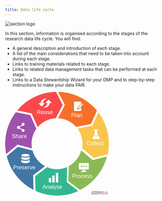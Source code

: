 ```yaml
---
title: Data life cycle
---
```


<img class="section-image ms-4 mb-4" src="{{ '/assets/img/section-icons/cycle_alt.svg' | relative_url }}" alt="section logo" >


In this section, information is organised according to the stages of the research data life cycle. You will find:
- A general description and introduction of each  stage.
- A list of the main considerations that need to be taken into account during each stage.
- Links to training materials related to each stage.
- Links to related data management tasks that can be performed at each stage.
- Links to a Data Stewardship Wizard for your DMP and to step-by-step instructions to make your data FAIR.

<div class="main_rdm mt-5 d-flex justify-content-center">
    <svg version="1.1" id="data-life-cycle-index" xmlns="http://www.w3.org/2000/svg" xmlns:xlink="http://www.w3.org/1999/xlink" x="0px" y="0px"
    viewBox="0 0 250.9 251" xml:space="preserve" height="24em">
        <style type="text/css">
        .st0{fill:#FA484B;}
        .st5{fill:#F67028;}
        .st6{fill:#FAC54B;}
        .st4{fill:#8ABA56;}
        .st3{fill:#32B890;}
        .st2{fill:#4176A5;}
        .st7{fill:#9E51AD;}
        .st18{opacity:0.41;fill:#2A2E3D;}
        .st19{opacity:0.41;fill:#C23669;}
        .st1{fill:#FFFFFF; pointer-events: none;}
        .st8{font-family: 'Exo 2', sans-serif;}
        .st9{font-size:13.5px;}
        .st0,.st2,.st3,.st4,.st5,.st6,.st7 {transition: fill 0.3s;}
        .st0:hover,.st2:hover,.st3:hover,.st4:hover,.st5:hover,.st6:hover,.st7:hover {fill:#73757d;cursor: pointer;}
        text {pointer-events : none;}
        </style>
        <a href="./planning" id="link-to-planning2" target="_top" title="planning">
        <g id="PlanPath2">
            <path class="st5" d="M144.4,31.6l-16.6,32.3c17.5,0.7,33.2,8.6,44,20.9l35.7-7l14.6-32.4C199.6,18.3,166,0.8,128.2,0L144.4,31.6z"
            />
            <path class="st1" d="M166.7,24.1c0.3-0.4,0.8-0.6,1.4-0.6c4.7,0,9.4,0,14.1,0c0.5,0,1,0.2,1.4,0.6c0.3,0.3,0.4,0.7,0.4,1.2
            c0,1,0,2,0,3c-0.3,0.3-0.5,0.5-0.8,0.8c-2.6,2.6-5.3,5.3-7.9,7.9c-0.1,0.1-0.3,0.3-0.3,0.5c-0.4,1.6-0.8,3.1-1.2,4.7
            c0,0.2-0.1,0.4,0,0.5c0.1,0.2,0.4,0.3,0.7,0.3c1.6-0.4,3.2-0.8,4.7-1.3c0.2,0,0.3-0.1,0.4-0.3c1.5-1.5,3-3,4.5-4.5
            c0,2.5,0,5.1,0,7.6c0,0.4-0.1,0.8-0.3,1.1c-0.3,0.4-0.9,0.7-1.4,0.7c-4.7,0-9.4,0-14.1,0c-0.3,0-0.7,0-1-0.2
            c-0.3-0.2-0.6-0.4-0.7-0.8c-0.1-0.3-0.2-0.6-0.2-0.9c0-6.4,0-12.8,0-19.2C166.3,24.8,166.4,24.4,166.7,24.1z"/>
            <path class="st1" d="M185.5,28.4c0.5-0.3,1.2-0.4,1.7-0.1c0.3,0.2,0.6,0.4,0.8,0.7c0.5,0.6,0.6,1.5,0.1,2.1
            c-0.1,0.2-0.3,0.4-0.5,0.5c-0.9-0.9-1.8-1.8-2.7-2.7C185.1,28.7,185.3,28.5,185.5,28.4z"/>
            <path class="st1" d="M176.3,37.5c2.6-2.6,5.2-5.2,7.8-7.8c0.9,0.9,1.8,1.8,2.7,2.7c-2.6,2.6-5.2,5.2-7.8,7.8
            C178.1,39.3,177.2,38.4,176.3,37.5z"/>
            <path class="st1" d="M175.8,38.6l0.1,0.1c0.7,0.7,1.3,1.3,2,2c-1,0.3-1.9,0.5-2.9,0.8C175.3,40.6,175.6,39.6,175.8,38.6z"/>
        </g>
        </a>
        <a href="./collecting" id="link-to-collecting2" target="_top" title="collecting" >
        <g id="CollectPath2">
            <path class="st6" d="M213.9,159.8l34.4-8.7c1.7-8.3,2.6-16.8,2.6-25.6c0-28.5-9.5-54.7-25.4-75.8L210.8,82l-35.6,7
            c7.5,10.2,11.9,22.8,11.9,36.4c0,3.7-0.3,7.3-1,10.8L213.9,159.8z"/>
            <path class="st1" d="M215.4,91.9c0.2-0.4,0.6-0.6,1.1-0.6c2.3,0,4.7,0,7,0c0.4,0,0.8,0.2,1,0.5c0.4,0.5,0.3,1.2-0.1,1.6
            c-0.2,0.2-0.5,0.3-0.8,0.3c-0.2,0-0.5,0-0.7,0.1c-0.2,0.1-0.3,0.2-0.3,0.4c0,1.6,0,3.1,0,4.7c0,0.8,0.1,1.6,0.4,2.4
            c0.2,0.4,0.4,0.8,0.6,1.2c0.6,1.1,1.2,2.1,1.8,3.2c-3.7,0-7.4,0-11.1,0c0.7-1.2,1.4-2.5,2-3.7c0.3-0.5,0.5-1,0.6-1.6
            c0.1-0.5,0.2-1,0.2-1.5c0-1.6,0-3.2,0-4.8c0-0.3-0.3-0.5-0.5-0.5c-0.3,0-0.5,0-0.7-0.1c-0.3-0.1-0.5-0.3-0.6-0.5
            C215.2,92.8,215.2,92.3,215.4,91.9z"/>
            <path class="st1" d="M213.8,106.8c4.1,0,8.2,0,12.4,0c0.7,1.3,1.5,2.6,2.2,3.9c0.2,0.3,0.3,0.6,0.4,0.9c0.3,1-0.4,2.2-1.4,2.6
            c-0.3,0.1-0.5,0.1-0.8,0.1c-4.4,0-8.8,0-13.2,0c-0.6,0-1.1-0.2-1.6-0.6c-0.5-0.5-0.8-1.4-0.6-2.1c0.1-0.3,0.2-0.5,0.4-0.8
            C212.3,109.4,213.1,108.1,213.8,106.8z"/>
        </g>
        </a>
        <a href="./processing" id="link-to-processing2" target="_top" title="processing">
        <g id="ProcessPath2">
            <path class="st4" d="M211.7,165L184,141.6c-4.4,16.4-15.5,30.1-30.1,38.1l-1.1,36.3l28.3,21.5c31.9-16.2,56-45.6,65-81.1L211.7,165
            z"/>
            <path class="st1" d="M179.4,172.2c0.1,0,0.2,0,0.4,0c7,0,14,0,21,0c0.3,0,0.6,0,0.8,0.1c0.5,0.2,0.7,0.7,0.7,1.2
            c0,4.3,0,8.6,0,12.8c0,0.4-0.1,0.7-0.3,1c-0.3,0.3-0.7,0.5-1.1,0.5c-7.1,0-14.1,0-21.2,0c-0.4,0-0.9-0.2-1.1-0.6
            c-0.2-0.3-0.3-0.6-0.3-0.9c0-4.3,0-8.5,0-12.8c0-0.4,0.1-0.8,0.4-1C178.9,172.4,179.1,172.3,179.4,172.2z M184.3,178
            c-0.3,0-0.7,0.2-1,0.4c-0.2,0.1-0.3,0.4-0.4,0.6c-0.4,0.6-0.4,1.4,0,2.1c0.4,0.6,1,0.9,1.6,1c0.5,0,1-0.1,1.4-0.4
            c0.1-0.1,0.2-0.1,0.3-0.3c0.3-0.5,0.5-1.1,0.4-1.6c-0.1-0.6-0.5-1.2-1.1-1.5C185.2,178,184.8,178,184.3,178z M195.4,178
            c-0.4,0.1-0.9,0.2-1.2,0.5c-0.3,0.4-0.5,0.8-0.5,1.3c-0.1,1,0.7,2,1.6,2.1c0.6,0.1,1.2-0.1,1.7-0.4c0.2-0.1,0.3-0.3,0.4-0.4
            c0.3-0.5,0.4-1.1,0.2-1.6c-0.1-0.4-0.3-0.7-0.6-1C196.5,178.1,195.9,177.9,195.4,178z M189.8,178c-0.3,0-0.5,0.1-0.8,0.3
            c-0.2,0.1-0.4,0.2-0.5,0.4c-0.4,0.6-0.5,1.3-0.3,1.9c0.2,0.6,0.6,1,1.2,1.3c0.6,0.3,1.3,0.1,1.9-0.2c0.1-0.1,0.3-0.1,0.4-0.3
            c0.3-0.4,0.5-0.9,0.4-1.5c0-0.7-0.5-1.5-1.2-1.8C190.6,178,190.2,178,189.8,178z"/>
            <path class="st1" d="M184.3,179.1c0.3-0.1,0.6,0,0.9,0.1c0.2,0.1,0.3,0.3,0.3,0.5c0.1,0.3,0,0.7-0.3,1c-0.4,0.4-1.3,0.2-1.5-0.4
            C183.6,179.9,183.9,179.3,184.3,179.1z"/>
            <path class="st1" d="M189.9,179.1c0.4-0.2,0.9,0.1,1.1,0.5c0.1,0.3,0.1,0.6,0,0.9c-0.2,0.3-0.5,0.4-0.8,0.4c-0.3,0-0.5-0.2-0.6-0.4
            c-0.2-0.3-0.3-0.7-0.1-1C189.4,179.3,189.7,179.2,189.9,179.1z"/>
            <path class="st1" d="M195.3,179.1c0.3-0.1,0.7,0,1,0.2c0.2,0.2,0.3,0.5,0.3,0.7c0,0.4-0.4,0.8-0.8,0.9c-0.3,0-0.6-0.1-0.8-0.3
            c-0.2-0.2-0.3-0.5-0.2-0.8C194.8,179.5,195,179.2,195.3,179.1z"/>
            <path class="st1" d="M186.8,189c0.9,0,1.7,0,2.6,0c1.3,0,2.7,0,4,0c0.2,0,0.5,0.1,0.5,0.4c0.3,0.9,0.6,1.9,0.9,2.8
            c0.1,0.2,0.1,0.4,0.3,0.6c0.1,0.1,0.3,0.1,0.4,0.1c0.7,0,1.4,0,2.1,0c0.2,0,0.4,0,0.5,0.2c0.3,0.3,0.1,0.7-0.2,0.8
            c-0.1,0-0.2,0-0.3,0c-5,0-10.1,0-15.1,0c-0.3,0-0.6-0.3-0.5-0.6c0-0.3,0.3-0.5,0.6-0.5c0.7,0,1.5,0,2.2,0c0.3,0,0.5-0.2,0.6-0.4
            c0.3-0.9,0.6-1.9,0.9-2.8c0.1-0.2,0.1-0.3,0.2-0.5C186.5,189,186.7,189,186.8,189z"/>
        </g>
        </a>
        <a href="./analysing" id="link-to-analysing2" target="_top" title="analysing">
        <g id="AnalysePath2">
            <path class="st3" d="M149,218.3l1-36.2c-7.5,3.3-15.8,5.1-24.5,5.1c-8.5,0-16.6-1.7-24-4.9l-29.1,21.8l0.9,35.5
            c15.9,7.3,33.6,11.4,52.2,11.4c18.4,0,36-4,51.7-11.1L149,218.3z"/>
            <path class="st1" d="M123.3,196c1.4,0,2.8,0,4.3,0c0.5,0,0.8,0.4,0.8,0.8c0,7.2,0,14.3,0,21.5c0,0.2-0.1,0.5-0.2,0.7
            c-0.2,0.2-0.4,0.3-0.6,0.3c-1.4,0-2.8,0-4.1,0c-0.3,0-0.5-0.1-0.7-0.3c-0.1-0.2-0.2-0.4-0.2-0.6c0-7.2,0-14.3,0-21.5
            C122.5,196.4,122.8,196,123.3,196z"/>
            <path class="st1" d="M114.6,202.5c0.2,0,0.3,0,0.5,0c1.2,0,2.4,0,3.6,0c0.2,0,0.4,0,0.5,0.1c0.3,0.1,0.5,0.3,0.5,0.6
            c0,0.1,0,0.3,0,0.4c0,5,0,9.9,0,14.9c0,0.5-0.4,0.9-0.8,0.9c-1.3,0-2.6,0-3.9,0c-0.2,0-0.4,0-0.6-0.1c-0.3-0.1-0.5-0.4-0.5-0.8
            c0-5,0-10,0-15.1C114,202.9,114.2,202.6,114.6,202.5z"/>
            <path class="st1" d="M106.3,208.7c1.4,0,2.9,0,4.3,0c0.4,0,0.8,0.4,0.8,0.8c0,2.9,0,5.8,0,8.8c0,0.3-0.1,0.6-0.4,0.8
            c-0.2,0.1-0.4,0.2-0.5,0.2c-1.2,0-2.5,0-3.7,0c-0.3,0-0.6,0-0.8-0.1c-0.3-0.1-0.4-0.5-0.4-0.8c0-2.8,0-5.7,0-8.5
            c0-0.2,0-0.4,0.1-0.6C105.6,209,105.9,208.7,106.3,208.7z"/>
        </g>
        </a>
        <a href="./preserving" id="link-to-preserving2" target="_top" title="preserving">
        <g id="PreservePath2">
            <path class="st2" d="M67.6,201.7l29-21.8c-14.7-7.8-25.8-21.4-30.4-37.8L31,133L3.8,155.8c8.8,35.5,32.8,65.1,64.7,81.4L67.6,201.7
            z"/>
            <path class="st1" d="M48.4,150.2c1.8,0,3.6,0.1,5.3,0.4c1,0.2,2.1,0.5,3.1,0.9c0.6,0.3,1.2,0.6,1.7,1c0.3,0.3,0.5,0.6,0.6,1
            c0,0.4-0.1,0.7-0.3,1c-0.3,0.4-0.8,0.8-1.3,1c-0.8,0.4-1.7,0.7-2.5,0.9c-1.4,0.4-2.9,0.5-4.4,0.6c-2.3,0.1-4.7,0-7-0.5
            c-1-0.2-1.9-0.5-2.8-0.9c-0.6-0.3-1.1-0.6-1.5-1.1c-0.2-0.3-0.4-0.7-0.4-1c0-0.4,0.3-0.8,0.6-1.1c0.7-0.6,1.5-0.9,2.4-1.2
            c1.2-0.4,2.5-0.6,3.8-0.8C46.6,150.3,47.5,150.3,48.4,150.2z"/>
            <path class="st1" d="M38.9,157.1c1.2,0.8,2.6,1.2,4,1.5c2.1,0.5,4.3,0.6,6.4,0.6c1,0,2-0.1,3.1-0.2c2-0.2,4-0.6,5.8-1.4
            c0.4-0.2,0.7-0.3,1-0.6c0,1.4,0,2.8,0,4.2c0,0.3-0.1,0.7-0.3,0.9c-0.3,0.4-0.7,0.7-1.2,0.9c-0.3,0.2-0.5,0.3-0.8,0.4
            c-1.6,0.6-3.3,0.9-4.9,1.1c-1.9,0.2-3.8,0.2-5.7,0c-1.3-0.1-2.5-0.3-3.7-0.7c-1-0.3-2-0.6-2.8-1.3c-0.3-0.3-0.7-0.6-0.8-1
            c0-0.1,0-0.3,0-0.4C38.9,159.8,38.9,158.4,38.9,157.1z"/>
            <path class="st1" d="M38.9,164.8c0.5,0.3,1,0.5,1.6,0.8c1.9,0.7,3.9,1.1,5.9,1.2c1.9,0.1,3.7,0.1,5.6,0c1.9-0.2,3.9-0.5,5.7-1.2
            c0.5-0.2,1.1-0.5,1.6-0.8c0,1.4,0,2.8,0,4.2c0,0.2,0,0.3-0.1,0.5c-0.1,0.4-0.4,0.6-0.7,0.9c-0.7,0.6-1.6,0.9-2.4,1.2
            c-0.6,0.2-1.3,0.4-1.9,0.5c-1.1,0.2-2.2,0.3-3.3,0.4c-0.9,0.1-1.8,0-2.7,0c-1.8-0.1-3.6-0.3-5.4-0.7c-1-0.3-2.1-0.7-3-1.4
            c-0.3-0.2-0.5-0.5-0.7-0.8c-0.1-0.3-0.1-0.6-0.1-0.8C38.9,167.4,38.9,166.1,38.9,164.8z"/>
        </g>
        </a>
        <a href="./sharing" id="link-to-sharing2" target="_top" title="sharing">
        <g id="SharePath2">
            <path class="st7" d="M29.8,127.8l35.1,9c-0.7-3.7-1.1-7.5-1.1-11.4c0-13.4,4.3-25.9,11.6-36L60.6,56.3l-34.8-7
            C9.6,70.4,0,96.8,0,125.5c0,8.6,0.9,17,2.5,25.1L29.8,127.8z"/>
            <path class="st1" d="M42.7,75c0.7-0.1,1.5-0.1,2.2,0.3c1,0.4,1.7,1.3,2,2.3c0.2,0.6,0.1,1.4-0.1,2c-0.4,1.1-1.3,2-2.4,2.4
            c-0.4,0.1-0.8,0.1-1.3,0.1c-0.6-0.1-1.1-0.2-1.6-0.5c-1.1,0.6-2.2,1.2-3.3,1.8c-0.2,0.1-0.3,0.2-0.5,0.3c-0.8,0.4-1.5,0.9-2.3,1.3
            c0.1,0.4,0.2,0.8,0.2,1.2c0,0.4-0.1,0.8-0.2,1.1c0.8,0.4,1.5,0.9,2.3,1.3c0.2,0.1,0.3,0.2,0.5,0.3c1,0.6,2,1.1,3,1.7
            c0.5-0.4,1.1-0.7,1.8-0.7c0.8-0.1,1.6,0.1,2.3,0.5c1,0.6,1.7,1.7,1.7,2.8c0,0.7-0.1,1.4-0.4,1.9c-0.3,0.6-0.8,1.1-1.4,1.4
            c-0.3,0.2-0.7,0.3-1,0.4c-0.6,0.1-1.3,0.1-1.9-0.2c-0.5-0.2-0.9-0.4-1.3-0.8c-0.6-0.5-1-1.3-1.1-2.1c-0.1-0.6,0-1.2,0.2-1.8
            c-0.7-0.4-1.4-0.8-2.2-1.2c-0.4-0.2-0.7-0.4-1-0.5c-0.8-0.5-1.7-0.9-2.5-1.4c-0.5,0.4-1.1,0.7-1.7,0.8c-0.8,0.2-1.7,0-2.5-0.4
            c-0.6-0.4-1.1-0.9-1.4-1.5c-0.4-0.7-0.5-1.5-0.3-2.3c0.1-0.6,0.4-1.1,0.7-1.6c0.4-0.5,1-0.9,1.7-1.2c0.6-0.2,1.3-0.3,2-0.1
            c0.6,0.1,1.1,0.4,1.5,0.8c1.1-0.6,2.2-1.2,3.3-1.8c0.1-0.1,0.3-0.1,0.4-0.2c0.7-0.4,1.4-0.8,2.2-1.2c-0.7-1.3-0.4-3.1,0.7-4.1
            C41.4,75.5,42,75.2,42.7,75z"/>
        </g>
        </a>
        <a href="./reusing" id="link-to-reusing2" target="_top" title="reusing">
        <g id="ReusePath2">
            <path class="st0" d="M63.9,52.1l14.9,33.1c10.7-12.4,26.2-20.5,43.6-21.3l16.7-32.3L122.9,0C85.3,0.8,51.7,18.1,29.2,45L63.9,52.1z
            "/>
            <path class="st1" d="M92.5,17.4c2-0.9,4.1-1.3,6.3-1.3c0.2,0,0.4,0.1,0.5,0.3c0.2,0.2,0.2,0.6,0,0.8c-0.1,0.2-0.4,0.3-0.6,0.4
            c-0.4,0.2-0.8,0.3-1.1,0.5c-0.3,0.2-0.6,0.3-0.9,0.5c-0.6,0.4-1.2,0.8-1.7,1.2c-0.8,0.7-1.5,1.4-2,2.3c-1,1.5-1.6,3.2-1.8,5
            c1.1,0,2.2,0,3.3,0c0.3,0,0.5,0.1,0.6,0.4c0.1,0.2,0.1,0.4,0,0.6c-0.1,0.2-0.3,0.4-0.5,0.6c-1.9,2.1-3.9,4.3-5.8,6.4
            c-0.2,0.2-0.5,0.3-0.8,0.2c-0.1-0.1-0.2-0.2-0.3-0.3c-1.9-2.1-3.9-4.3-5.8-6.5c-0.2-0.2-0.5-0.5-0.4-0.8c0-0.4,0.3-0.7,0.7-0.7
            c1.1,0,2.3,0,3.4,0c0.2-1.9,0.8-3.7,1.8-5.2C88.7,20,90.5,18.4,92.5,17.4z"/>
            <path class="st1" d="M104.5,19.1c0.3-0.3,0.8-0.3,1,0c2,2.2,3.9,4.4,5.9,6.5c0.2,0.2,0.5,0.5,0.4,0.8c0,0.4-0.4,0.7-0.7,0.7
            c-1.1,0-2.3,0-3.4,0c-0.2,2.3-1.1,4.4-2.5,6.2c-1.3,1.7-3.2,3-5.2,3.8c-0.6,0.2-1.2,0.4-1.8,0.6c-1.2,0.3-2.4,0.4-3.7,0.4
            c-0.4,0-0.7-0.5-0.6-0.9c0.1-0.1,0.1-0.3,0.3-0.4c0.5-0.3,1.1-0.5,1.6-0.8c0.6-0.4,1.3-0.7,1.9-1.2c0.9-0.7,1.7-1.5,2.4-2.4
            c0.5-0.7,0.9-1.5,1.3-2.3c0.4-1,0.7-2,0.8-3.1c-1.1,0-2.3,0-3.5,0c-0.4,0-0.8-0.4-0.7-0.8c0-0.3,0.3-0.5,0.5-0.8
            C100.6,23.4,102.6,21.2,104.5,19.1z"/>
        </g>
        </a>
        <g id="RDMkit_logo">
        <path class="st18" d="M233.5,240c0.6,0,0.9,0.3,0.9,0.9l0.3,7.6h-2.4L232,242h-0.2l-0.8,4.4c-0.1,0.5-0.4,0.8-1,0.8h-1.4
            c-0.6,0-0.9-0.3-1-0.8l-0.9-4.4h-0.2l-0.2,6.6h-2.4l0.3-7.6c0-0.6,0.3-0.9,0.9-0.9h2.3c0.6,0,0.9,0.3,1,0.8l0.6,3.4
            c0,0.2,0.1,0.4,0.1,0.6c0,0.2,0,0.4,0.1,0.6h0.1c0-0.2,0-0.4,0.1-0.6c0-0.2,0-0.4,0.1-0.6l0.6-3.4c0.1-0.6,0.4-0.8,1-0.8H233.5z"/>
        <path class="st19" d="M239.6,248.5h2.7l-1.4-2.4c-0.1-0.2-0.2-0.3-0.3-0.5c-0.1-0.1-0.2-0.2-0.3-0.3v0c0.1-0.1,0.2-0.2,0.3-0.3
            c0.1-0.1,0.2-0.3,0.3-0.4l1.2-1.9h-2.6l-1.1,1.9H238c0-0.1,0-0.2,0-0.2c0-0.3,0.1-0.6,0.1-0.9V240h-2.4v8.6h2.4v-1.6
            c0-0.3,0-0.5-0.1-0.8c0,0,0-0.1,0-0.1h0.3L239.6,248.5z"/>
        <path class="st19" d="M243,242.1h1.1c0.5,0,0.7-0.3,0.7-0.8v-0.6c0-0.5-0.2-0.8-0.7-0.8H243c-0.5,0-0.7,0.3-0.7,0.8v0.6
            C242.3,241.8,242.5,242.1,243,242.1z"/>
        <path class="st19" d="M249.1,244.2v-1.4h-1.4v-1.5h-2.4v1.5l-3.1,0v5.7h2.3v-4.3l0.8,0l0,2.8c0,0.5,0.2,0.9,0.5,1.2
            c0.3,0.3,0.8,0.4,1.3,0.4c0.2,0,0.4,0,0.6,0s0.5-0.1,0.7-0.1c0.2,0,0.4-0.1,0.6-0.2l-0.3-1.5h-0.6c-0.2,0-0.3,0-0.4-0.1
            c-0.1-0.1-0.1-0.2-0.1-0.3v-2.1H249.1z"/>
        <path class="st18" d="M215,245.9c-0.1-0.3-0.2-0.6-0.3-0.8c-0.1-0.2-0.3-0.3-0.5-0.4c-0.2-0.1-0.3-0.1-0.5-0.1v-0.1
            c0.4,0,0.8-0.2,1-0.4c0.2-0.2,0.4-0.4,0.5-0.7c0.1-0.3,0.2-0.6,0.2-0.9c0-0.7-0.1-1.2-0.4-1.5s-0.6-0.6-1.2-0.8
            c-0.5-0.2-1.2-0.2-2-0.2c-0.6,0-1,0-1.4,0s-0.8,0-1.1,0c-0.1,0-0.3,0-0.4,0l1.9,1.4c0.7-0.5,1.7-0.3,2.1,0.4
            c0.5,0.7,0.3,1.7-0.4,2.1c-0.7,0.5-1.7,0.3-2.1-0.4c-0.2-0.3-0.3-0.6-0.3-0.9c0-0.1,0-0.3,0.1-0.4l-1.9-1.4v7.7h2.6v-3.1
            c0.2,0,0.5,0,0.8,0c0.2,0,0.4,0,0.5,0.1c0.1,0.1,0.2,0.2,0.2,0.5l0.5,2.5h2.8L215,245.9z"/>
        <circle class="st19" cx="211.5" cy="242.7" r="0.6"/>
        <path class="st18" d="M223.3,242.1c-0.1-0.6-0.4-1-0.7-1.3c-0.3-0.3-0.7-0.5-1.2-0.7c-0.5-0.1-1.1-0.2-1.8-0.2c-0.7,0-1.3,0-1.9,0
            s-1.1,0.1-1.6,0.1v8.3c0.5,0,1.1,0.1,1.7,0.1c0.6,0,1.2,0,1.9,0c0.7,0,1.3-0.1,1.8-0.2c0.5-0.1,0.9-0.4,1.2-0.7
            c0.3-0.3,0.5-0.8,0.7-1.3c0.1-0.6,0.2-1.3,0.2-2.1C223.5,243.4,223.4,242.7,223.3,242.1z M220.6,245.7c-0.1,0.3-0.2,0.6-0.3,0.7
            s-0.4,0.2-0.7,0.2c-0.3,0-0.6,0-0.9,0v-4.8h0.9c0.3,0,0.5,0.1,0.7,0.2s0.3,0.4,0.3,0.7c0.1,0.3,0.1,0.8,0.1,1.5
            C220.7,244.9,220.7,245.4,220.6,245.7z"/>
        </g>
        <text transform="matrix(1 0 0 1 16.4197 111.8653)" class="st1 st8 st9">Share</text>
        <text transform="matrix(1 0 0 1 76.3974 53.4992)" class="st1 st8 st9">Reuse</text>
        <text transform="matrix(1 0 0 1 19.2957 187.4998)" class="st1 st8 st9">Preserve</text>
        <text transform="matrix(1 0 0 1 90.1372 234.4302)" class="st1 st8 st9">Analyse</text>
        <text transform="matrix(1 0 0 1 162.3473 208.6529)" class="st1 st8 st9">Process</text>
        <text transform="matrix(1 0 0 1 159.7342 61.5168)" class="st1 st8 st9">Plan</text>
        <text transform="matrix(1 0 0 1 197.0817 128.9797)" class="st1 st8 st9">Collect</text>
    </svg>
</div>

